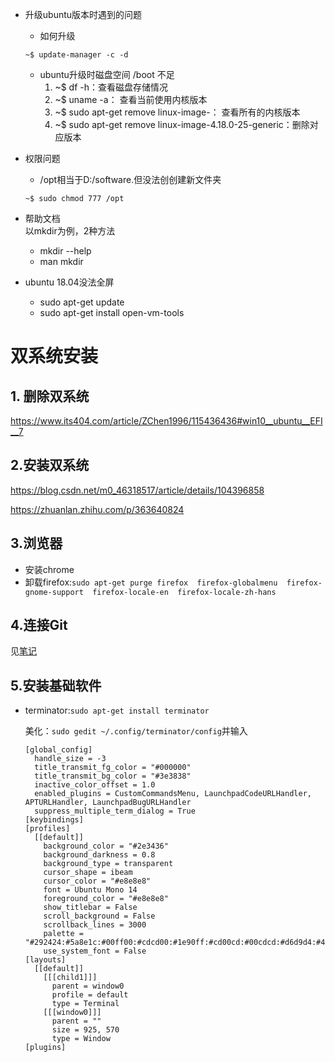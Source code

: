 - 升级ubuntu版本时遇到的问题
   - 如何升级
   ```
   ~$ update-manager -c -d 
   ```
   - ubuntu升级时磁盘空间 /boot 不足
      1. ~$ df -h：查看磁盘存储情况
      2. ~$ uname -a： 查看当前使用内核版本
      3. ~$ sudo apt-get remove linux-image-： 查看所有的内核版本
      4. ~$ sudo apt-get remove linux-image-4.18.0-25-generic：删除对应版本
- 权限问题
   - /opt相当于D:/software.但没法创创建新文件夹
   ```
   ~$ sudo chmod 777 /opt
   ```
- 帮助文档  
  以mkdir为例，2种方法
   - mkdir --help
   - man mkdir
  
- ubuntu 18.04没法全屏
   - sudo apt-get update
   - sudo apt-get install open-vm-tools

# 双系统安装

## 1. 删除双系统

https://www.its404.com/article/ZChen1996/115436436#win10__ubuntu__EFI__7

## 2.安装双系统

https://blog.csdn.net/m0_46318517/article/details/104396858

https://zhuanlan.zhihu.com/p/363640824

## 3.浏览器

- 安装chrome
- 卸载firefox:`sudo apt-get purge firefox  firefox-globalmenu  firefox-gnome-support  firefox-locale-en  firefox-locale-zh-hans`

## 4.连接Git

见[笔记](https://github.com/Fernweh-yang/Reading-Notes/blob/main/git%E5%B0%8F%E8%AE%B0.md)

## 5.安装基础软件

- terminator:`sudo apt-get install terminator`

  美化：`sudo gedit ~/.config/terminator/config`并输入

  ```
  [global_config]
    handle_size = -3
    title_transmit_fg_color = "#000000"
    title_transmit_bg_color = "#3e3838"
    inactive_color_offset = 1.0
    enabled_plugins = CustomCommandsMenu, LaunchpadCodeURLHandler, APTURLHandler, LaunchpadBugURLHandler
    suppress_multiple_term_dialog = True
  [keybindings]
  [profiles]
    [[default]]
      background_color = "#2e3436"
      background_darkness = 0.8
      background_type = transparent
      cursor_shape = ibeam
      cursor_color = "#e8e8e8"
      font = Ubuntu Mono 14
      foreground_color = "#e8e8e8"
      show_titlebar = False
      scroll_background = False
      scrollback_lines = 3000
      palette = "#292424:#5a8e1c:#00ff00:#cdcd00:#1e90ff:#cd00cd:#00cdcd:#d6d9d4:#4c4c4c:#868e09:#00ff00:#ffff00:#4682b4:#ff00ff:#00ffff:#ffffff"
      use_system_font = False
  [layouts]
    [[default]]
      [[[child1]]]
        parent = window0
        profile = default
        type = Terminal
      [[[window0]]]
        parent = ""
        size = 925, 570
        type = Window
  [plugins]
  ```

  

